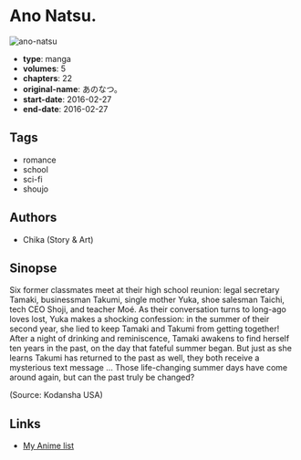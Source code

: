# Ano Natsu.

![ano-natsu](https://cdn.myanimelist.net/images/manga/1/208357.jpg)

-   **type**: manga
-   **volumes**: 5
-   **chapters**: 22
-   **original-name**: あのなつ。
-   **start-date**: 2016-02-27
-   **end-date**: 2016-02-27

## Tags

-   romance
-   school
-   sci-fi
-   shoujo

## Authors

-   Chika (Story & Art)

## Sinopse

Six former classmates meet at their high school reunion: legal secretary Tamaki, businessman Takumi, single mother Yuka, shoe salesman Taichi, tech CEO Shoji, and teacher Moé. As their conversation turns to long-ago loves lost, Yuka makes a shocking confession: in the summer of their second year, she lied to keep Tamaki and Takumi from getting together! After a night of drinking and reminiscence, Tamaki awakens to find herself ten years in the past, on the day that fateful summer began. But just as she learns Takumi has returned to the past as well, they both receive a mysterious text message … Those life-changing summer days have come around again, but can the past truly be changed?

(Source: Kodansha USA)

## Links

-   [My Anime list](https://myanimelist.net/manga/98102/Ano_Natsu)
